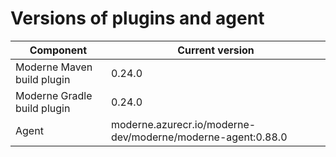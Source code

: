 # Versions of plugins and agent

| Component                   | Current version                                             |
| --------------------------- | ----------------------------------------------------------- |
| Moderne Maven build plugin  | 0.24.0                                                      |
| Moderne Gradle build plugin | 0.24.0                                                      |
| Agent                       | moderne.azurecr.io/moderne-dev/moderne/moderne-agent:0.88.0 |
